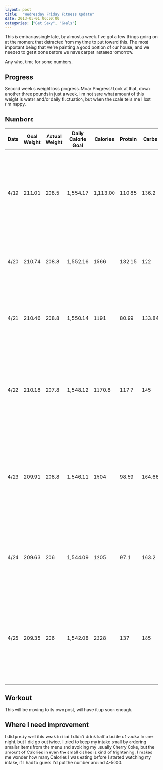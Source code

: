 ```yaml
---
layout: post
title:  "Wednesday Friday Fitness Update"
date: 2013-05-01 06:00:00
categories: ["Get Sexy", "Goals"]
---
```

This is embarrassingly late, by almost a week.  I've got a few things going on at the moment that detracted from my time
to put toward this.  The most important being that we're painting a good portion of our house, and we needed to get it
done before we have carpet installed tomorrow.

Any who, time for some numbers.

## Progress

Second week's weight loss progress.
Moar Progress!
Look at that, down another three pounds in just a week.  I'm not sure what amount of this weight is water and/or daily
fluctuation, but when the scale tells me I lost I'm happy.

## Numbers

| Date | Goal Weight | Actual Weight | Daily Calorie Goal | Calories | Protein | Carbs | Food Log |
| --- | --- | --- | --- | --- | --- | --- | --- |
| 4/19 | 211.01 | 208.5 | 1,554.17 | 1,113.00 | 110.85 | 136.2 | Campbell's chunky chicken gumbo, 2 scoops protein powder, 6.0 oz chicken breast, 1 cup cooked rice, 1 banana |
| 4/20 | 210.74 | 208.8 | 1,552.16 | 1566 | 132.15 | 122 | **Fazoli's bowtie alfredo + chicken**, 2 scoops protein powder, 2 breadsticks |
| 4/21 | 210.46 | 208.8 | 1,550.14 | 1191 | 80.99 | 133.84 | 6 oz chicken breast, 1 cup cooked rice, 2 servings ravioli, 1 piece garlic bread |
| 4/22 | 210.18 | 207.8 | 1,548.12 | 1170.8 | 117.7 | 145 | Campbell's Chunky sirloin steak and veggies, 6 oz steak, 1 cup canned corn, 2 scoops protein powder, 1 banana |
| 4/23 | 209.91 | 208.8 | 1,546.11 | 1504 | 98.59 | 164.66 | Campbell's Chunky sirloin burger, 6 oz hamburger, 1 cup canned corn, 2 scoops protein powder, 1 banana, pepperjack cheese |
| 4/24 | 209.63 | 206 | 1,544.09 | 1205 | 97.1 | 163.2 | Campbell's Chunky chicken and wild rice, 1 banana, 2 pieces of lasagna, 2 scoops protein powder |
| 4/25 | 209.35 | 206 | 1,542.08 | 2228 | 137 | 185 | Campbell's Chunky sirloin steak and veggies, **Moe's Chicken Club quesadilla**, tortilla chips and salsa, 2 scoops protein powder |

## Workout

This will be moving to its own post, will have it up soon enough.

## Where I need improvement

I did pretty well this weak in that I didn't drink half a bottle of vodka in one night, but I did go out twice.  I tried
to keep my intake small by ordering smaller items from the menu and avoiding my usually Cherry Coke, but the amount of
Calories in even the small dishes is kind of frightening.  I makes me wonder how many Calories I was eating before I
started watching my intake, if I had to guess I'd put the number around 4-5000.